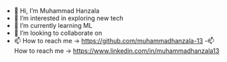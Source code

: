 - 👋 Hi, I’m Muhammad Hanzala 
- 👀 I’m interested in exploring new tech
- 🌱 I’m currently learning ML 
- 💞️ I’m looking to collaborate on
- 📫 How to reach me -> https://github.com/muhammadhanzala-13
-📫 How to reach me -> https://www.linkedin.com/in/muhammadhanzala13
<!---
muhammadhanzala-13/muhammadhanzala-13 is a ✨ special ✨ repository because its `README.md` (this file) appears on your GitHub profile.
You can click the Preview link to take a look at your changes.
--->
